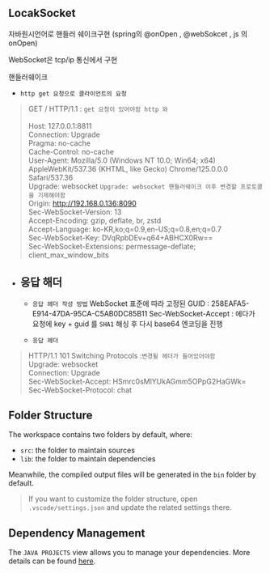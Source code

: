 ## LocakSocket

자바원시언어로 핸들러 쉐이크구현 (spring의 @onOpen , @webSokcet , js 의 onOpen)

WebSocket은 tcp/ip 통신에서 구현

핸들러쉐이크
- `http get 요청으로 클라이언트의 요청 `
>  GET / HTTP/1.1           : `get 요청이 있어야함 http 와` </br>   
>  Host: 127.0.0.1:8811 </br>
> Connection: Upgrade </br>
> Pragma: no-cache </br>
> Cache-Control: no-cache </br>
> User-Agent: Mozilla/5.0 (Windows NT 10.0; Win64; x64) AppleWebKit/537.36 (KHTML, like Gecko) Chrome/125.0.0.0 Safari/537.36 </br>
> Upgrade: websocket                                    `Upgrade: websocket 핸들러쉐이크 이후 변경할 프로토클을 기제해야함` </br>
> Origin: http://192.168.0.136:8090 </br>
> Sec-WebSocket-Version: 13 </br>
> Accept-Encoding: gzip, deflate, br, zstd </br>
> Accept-Language: ko-KR,ko;q=0.9,en-US;q=0.8,en;q=0.7 </br>
> Sec-WebSocket-Key: DVqRpbDEv+q64+ABHCX0Rw== </br>
> Sec-WebSocket-Extensions: permessage-deflate; client_max_window_bits </br>




- ## 응답 해더


    - `응답 헤더 작성 방법` 
        WebSocket 표준에 따라 고정된 GUID : 258EAFA5-E914-47DA-95CA-C5AB0DC85B11
        Sec-WebSocket-Accept : 에다가 요청에 key + guid 를 `SHA1` 해싱 후 다시 base64 엔코딩을 진행

    - `응답 헤더`
> HTTP/1.1 101 Switching Protocols       :`변경될 헤더가 들어있어야함` </br>
> Upgrade: websocket </br>
> Connection: Upgrade </br>
> Sec-WebSocket-Accept: HSmrc0sMlYUkAGmm5OPpG2HaGWk= </br> 
> Sec-WebSocket-Protocol: chat </br>




## Folder Structure

The workspace contains two folders by default, where:

- `src`: the folder to maintain sources
- `lib`: the folder to maintain dependencies

Meanwhile, the compiled output files will be generated in the `bin` folder by default.

> If you want to customize the folder structure, open `.vscode/settings.json` and update the related settings there.

## Dependency Management

The `JAVA PROJECTS` view allows you to manage your dependencies. More details can be found [here](https://github.com/microsoft/vscode-java-dependency#manage-dependencies).
